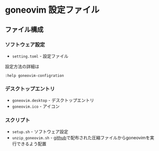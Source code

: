 # goneovim 設定ファイル

## ファイル構成

### ソフトウェア設定

*   `setting.toml` - 設定ファイル

設定方法の詳細は

```vim
:help goneovim-configration
```

### デスクトップエントリ

*   `goneovim.desktop` - デスクトップエントリ
*   `goneovim.ico` - アイコン

### スクリプト

*   `setup.sh` - ソフトウェア設定
*   `unzip_goneovim.sh` - [github](https://github.com/akiyosi/goneovim/releases)で配布された圧縮ファイルからgoneovimを実行できるよう配置
